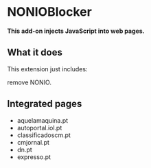 # NONIOBlocker

**This add-on injects JavaScript into web pages.**

## What it does

This extension just includes:

remove NONIO.

## Integrated pages

* aquelamaquina.pt
* autoportal.iol.pt
* classificadoscm.pt
* cmjornal.pt
* dn.pt
* expresso.pt
